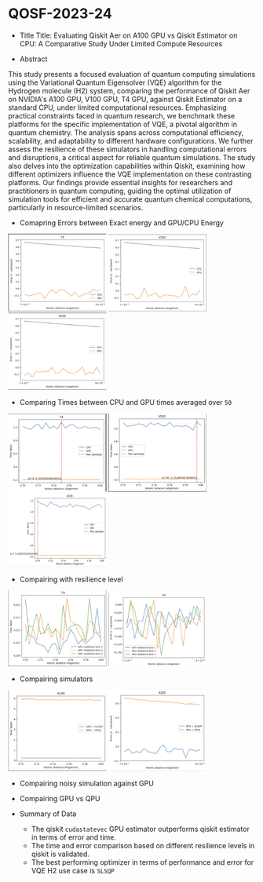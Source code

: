 # QOSF-2023-24

- Title
Title: Evaluating Qiskit Aer on A100 GPU vs Qiskit Estimator on CPU: A Comparative Study Under Limited Compute Resources

- Abstract

This study presents a focused evaluation of quantum computing simulations using the Variational Quantum Eigensolver (VQE) algorithm for the Hydrogen molecule (H2) system, comparing the performance of Qiskit Aer on NVIDIA's A100 GPU, V100 GPU, T4 GPU, against Qiskit Estimator on a standard CPU, under limited computational resources. Emphasizing practical constraints faced in quantum research, we benchmark these platforms for the specific implementation of VQE, a pivotal algorithm in quantum chemistry. The analysis spans across computational efficiency, scalability, and adaptability to different hardware configurations. We further assess the resilience of these simulators in handling computational errors and disruptions, a critical aspect for reliable quantum simulations. The study also delves into the optimization capabilities within Qiskit, examining how different optimizers influence the VQE implementation on these contrasting platforms. Our findings provide essential insights for researchers and practitioners in quantum computing, guiding the optimal utilization of simulation tools for efficient and accurate quantum chemical computations, particularly in resource-limited scenarios.  

- Comapring Errors between Exact energy and GPU/CPU Energy

<img src="./images/T4_error.png" width="200"/> <img src="./images/V100_error.png" width="200"/> <img src="./images/A100_error.png" width="200"/>


- Comparing Times between CPU and GPU times averaged over `50`

<img src="./images/T4_time.png" width="200"/> <img src="./images/V100_time.png" width="200"/> <img src="./images/A100_time.png" width="200" height = "150"/>

- Compairing with resilience level
  
<img src="./images/T4_resilience_levels_time.png" width="200"/>


<img src="./images/T4_resilience_levels_error.png" width="200"/>

- Compairing simulators
  
<img src="./images/T4_optimizer_time.png" width="200"/>  <img src="./images/T4_optimizer_errors.png" width="200" height="165"/>

- Compairing noisy simulation against GPU

- Compairing GPU vs QPU
  
- Summary of Data
  
  - The qiskit `cudastatevec` GPU estimator outperforms qiskit estimator in terms of error and time. 
  - The time and error comparison based on different resilience levels in qiskit is validated.
  - The best performing optimizer in terms of performance and error for VQE H2 use case is `SLSQP`

